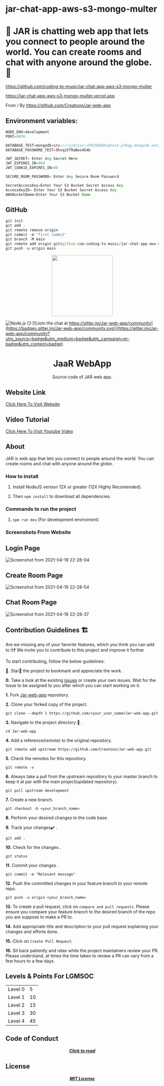# jar-chat-app-aws-s3-mongo-multer


# 🚀 JAR is chatting web app that lets you connect to people around the world. You can create rooms and chat with anyone around the globe. 🚀

https://github.com/coding-to-music/jar-chat-app-aws-s3-mongo-multer

https://jar-chat-app-aws-s3-mongo-multer.vercel.app


From / By https://github.com/Creatoon/Jar-web-app

## Environment variables:

```java
NODE_ENV=development
PORT=9876

DATABASE_TEST=mongodb+srv://rajAryan:<PASSWORD>@test.p7bqg.mongodb.net/chatAppTest?retryWrites=true&w=majority
DATABASE_PASSWORD_TEST=3hsqz5T0aBws4G4b

JWT_SECRET= Enter Any Secret Here
JWT_EXPIRES_IN=90d
JWT_COOKIE_EXPIRES_IN=90

SECURE_ROOM_PASSWORD= Enter Any Secure Room Password

SecretAccessKey=Enter Your S3 Bucket Secret Access Key
AccessKeyID= Enter Your S3 Bucket Secret Access Key
AWSBucketName=Enter Your S3 Bucket Name
```

## GitHub

```java
git init
git add .
git remote remove origin
git commit -m "first commit"
git branch -M main
git remote add origin git@github.com:coding-to-music/jar-chat-app-aws-s3-mongo-multer.git
git push -u origin main
```

<div align="center">
    <a href="https://github.com/Creatoon/Jaar-Chat-WebApp">
        <img width="200" height="200" src="https://i.ibb.co/jzR1d33/github-logo.jpg">
    </a>
</div>

![Node.js CI](https://github.com/Creatoon/Jar-web-app/workflows/Node.js%20CI/badge.svg?branch=master)   [![Join the chat at https://gitter.im/Jar-web-app/community](https://badges.gitter.im/Jar-web-app/community.svg)](https://gitter.im/Jar-web-app/community?utm_source=badge&utm_medium=badge&utm_campaign=pr-badge&utm_content=badge)



<h1 align="center">JaaR WebApp</h1>
<p align="center">
  Source code of JAR web app.
</p>

## Website Link

<a href="https://jaarr.herokuapp.com/">
        Click Here To Visit Website
</a>

## Video Tutorial
<a href="https://www.youtube.com/watch?v=bxZ6Une2ihc">
        Click Here To Visit Youtube Video
</a>

## About

JAR is web app that lets you connect to people around the world. You can create rooms and chat with anyone around the globe.

### How to install

1. Install NodeJS version 12X or greater (12X Highly Recomended).

2. Then `npm install` to download all dependencies.

### Commands to run the project

1. `npm run dev` (For development enviroment)

### Screenshots From Website

## Login Page

![Screenshot from 2021-04-19 22-28-04](https://user-images.githubusercontent.com/65965202/115274909-cc35ae80-a15e-11eb-8176-eb16b0a7dbd2.png)

## Create Room Page

![Screenshot from 2021-04-19 22-28-54](https://user-images.githubusercontent.com/65965202/115275045-e8d1e680-a15e-11eb-96e4-b542b9f8958d.png)

## Chat Room Page

![Screenshot from 2021-04-19 22-28-37](https://user-images.githubusercontent.com/65965202/115275208-26367400-a15f-11eb-9f18-fc4514abf6fd.png)


## Contribution Guidelines 🏗

Are we missing any of your favorite features, which you think you can add to it❓ We invite you to contribute to this project and improve it further

To start contributing, follow the below guidelines: 

🌟. Star🌟 the project to bookmark and appreciate the work.

**0.**  Take a look at the existing [issues](https://github.com/Creatoon/Jar-web-app/issues) or create your own issues. Wait for the Issue to be assigned to you after which you can start working on it.

**1.**  Fork [Jar-web-app](https://github.com/Creatoon/Jar-web-app/) repository.

**2.**  Clone your forked copy of the project.

```
git clone --depth 1 https://github.com/<your_user_name>Jar-web-app.git
```

**3.** Navigate to the project directory :file_folder: .

```
cd Jar-web-app
```

**4.** Add a reference(remote) to the original repository.

```
git remote add upstream https://github.com/Creatoon/Jar-web-app.git
```

**5.** Check the remotes for this repository.

```
git remote -v
```

**6.** Always take a pull from the upstream repository to your master branch to keep it at par with the main project(updated repository).

```
git pull upstream development
```

**7.** Create a new branch.

```
git checkout -b <your_branch_name>
```

**8.** Perform your desired changes to the code base.

**9.** Track your changes:heavy_check_mark: .

```
git add . 
```

**10.** Check for the changes .

```
git status
```

**11.** Commit your changes .

```
git commit -m "Relevant message"
```

**12.** Push the committed changes in your feature branch to your remote repo.

```
git push -u origin <your_branch_name>
```

**13.** To create a pull request, click on `compare and pull requests`. Please ensure you compare your feature branch to the desired branch of the repo you are suppose to make a PR to.

**14.** Add appropriate title and description to your pull request explaining your changes and efforts done.

**15.** Click on `Create Pull Request`.

**16.** Sit back patiently and relax while the project maintainers review your PR. Please understand, at times the time taken to review a PR can vary from a few hours to a few days.

## Levels & Points For LGMSOC

<table>

  <tr>
    <td>Level 0</td>
    <td>5</td>
  </tr>
  <tr>
    <td>Level 1</td>
    <td>10</td>
  </tr>
  <tr>
    <td>Level 2</td>
    <td>15</td>
  </tr>
  <tr>
    <td>Level 3</td>
    <td>30</td>
  </tr>
  <tr>
    <td>Level 4</td>
    <td>45</td>
  </tr>
</table>

## Code of Conduct
<p align="center">
<a href="https://github.com/Creatoon/Jar-web-app/blob/development/CODE_OF_CONDUCT.md">
<h5 align="center"><b>Click to read</b></a>  

## License 
<p align="center">
<a href="https://github.com/Creatoon/Jar-web-app/blob/development/LICENSE">
<h5 align="center"><b>MIT License</b></a> 

